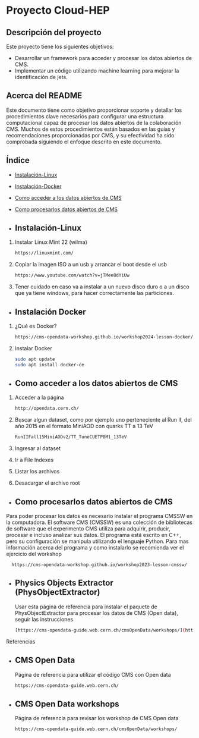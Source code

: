 # Proyecto Cloud-HEP
## Descripción del proyecto

Este proyecto tiene los siguientes objetivos:
- Desarrollar un framework para acceder y procesar los datos abiertos de CMS.
- Implementar un código utilizando machine learning para mejorar la identificación de jets. 

## Acerca del README
Este documento tiene como objetivo proporcionar soporte y detallar los procedimientos clave necesarios para configurar una estructura computacional capaz de procesar los datos abiertos de la colaboración CMS. Muchos de estos procedimientos están basados en las guías y recomendaciones proporcionadas por CMS, y su efectividad ha sido comprobada siguiendo el enfoque descrito en este documento.


## Índice
- [Instalación-Linux](##instalaciónlinux)
- [Instalación-Docker](#instalaciónDocker)
- [Como acceder a los datos abiertos de CMS](#CMSOpenData)
- [Como procesarlos datos abiertos de CMS](#CMSSW)


- ## Instalación-Linux
1. Instalar Linux Mint 22 (wilma)
   ```bash
   https://linuxmint.com/
2. Copiar la imagen ISO a un usb y arrancar el boot desde el usb
   ```bash
   https://www.youtube.com/watch?v=jTMee8dYiUw
3. Tener cuidado en caso va a instalar a un nuevo disco duro o a un disco que ya tiene windows, para hacer correctamente las particiones.
   
- ## Instalación Docker
1. ¿Qué es Docker?
   ```bash
   https://cms-opendata-workshop.github.io/workshop2024-lesson-docker/instructor/introduction.html
3. Instalar Docker
   ```bash
   sudo apt update
   sudo apt install docker-ce

- ## Como acceder a los datos abiertos de CMS
1. Acceder a la página
   ```bash
   http://opendata.cern.ch/

2. Buscar algun dataset, como por ejemplo uno perteneciente al Run II, del año 2015 en el formato MiniAOD con quarks TT a 13 TeV
   ```bash
   RunIIFall15MiniAODv2/TT_TuneCUETP8M1_13TeV

3. Ingresar al dataset

4. Ir a File Indexes
   
5. Listar los archivos
   
6. Desacargar el archivo root


- ## Como procesarlos datos abiertos de CMS

Para poder procesar los datos es necesario instalar el programa CMSSW en la computadora. El software CMS (CMSSW) es una colección de bibliotecas de software que el experimento CMS utiliza para adquirir, producir, procesar e incluso analizar sus datos. El programa está escrito en C++, pero su configuración se manipula utilizando el lenguaje Python. Para mas información acerca del programa y como instalarlo se recomienda ver el ejercicio del workshop 

      https://cms-opendata-workshop.github.io/workshop2023-lesson-cmssw/

- ## Physics Objects Extractor (PhysObjectExtractor)
  Usar esta página de referencia para instalar el paquete de PhysObjectExtractor para procesar los datos de CMS (Open data), seguir las instrucciones
   ```bash
   [https://cms-opendata-guide.web.cern.ch/cmsOpenData/workshops/](https://github.com/cms-opendata-analyses/PhysObjectExtractorTool/tree/master/PhysObjectExtractor)


Referencias
   
- ## CMS Open Data
  Página de referencia para utilizar el código CMS con Open data 
   ```bash
   https://cms-opendata-guide.web.cern.ch/

- ## CMS Open Data workshops
  Página de referencia para revisar los workshop de CMS Open data
   ```bash
   https://cms-opendata-guide.web.cern.ch/cmsOpenData/workshops/
